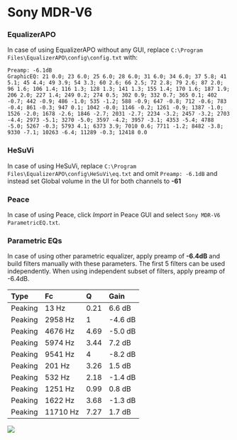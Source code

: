 # Sony MDR-V6

### EqualizerAPO
In case of using EqualizerAPO without any GUI, replace `C:\Program Files\EqualizerAPO\config\config.txt`
with:
```
Preamp: -6.1dB
GraphicEQ: 21 0.0; 23 6.0; 25 6.0; 28 6.0; 31 6.0; 34 6.0; 37 5.8; 41 5.1; 45 4.4; 49 3.9; 54 3.3; 60 2.6; 66 2.5; 72 2.8; 79 2.6; 87 2.0; 96 1.6; 106 1.4; 116 1.3; 128 1.3; 141 1.3; 155 1.4; 170 1.6; 187 1.9; 206 2.0; 227 1.4; 249 0.2; 274 0.5; 302 0.9; 332 0.7; 365 0.1; 402 -0.7; 442 -0.9; 486 -1.0; 535 -1.2; 588 -0.9; 647 -0.8; 712 -0.6; 783 -0.4; 861 -0.3; 947 0.1; 1042 -0.0; 1146 -0.2; 1261 -0.9; 1387 -1.0; 1526 -2.0; 1678 -2.6; 1846 -2.7; 2031 -2.7; 2234 -3.2; 2457 -3.2; 2703 -4.4; 2973 -5.1; 3270 -5.0; 3597 -4.2; 3957 -3.1; 4353 -5.4; 4788 -5.0; 5267 -0.3; 5793 4.1; 6373 3.9; 7010 0.6; 7711 -1.2; 8482 -3.8; 9330 -7.1; 10263 -6.4; 11289 -0.3; 12418 0.0
```

### HeSuVi
In case of using HeSuVi, replace `C:\Program Files\EqualizerAPO\config\HeSuVi\eq.txt` and omit `Preamp:
-6.1dB` and instead set Global volume in the UI for both channels to **-61**

### Peace
In case of using Peace, click *Import* in Peace GUI and select `Sony MDR-V6 ParametricEQ.txt`.

### Parametric EQs
In case of using other parametric equalizer, apply preamp of **-6.4dB** and build filters manually
with these parameters. The first 5 filters can be used independently.
When using independent subset of filters, apply preamp of -6.4dB.

| Type    | Fc       |    Q | Gain    |
|:--------|:---------|:-----|:--------|
| Peaking | 13 Hz    | 0.21 | 6.6 dB  |
| Peaking | 2958 Hz  | 1    | -4.6 dB |
| Peaking | 4676 Hz  | 4.69 | -5.0 dB |
| Peaking | 5974 Hz  | 3.44 | 7.2 dB  |
| Peaking | 9541 Hz  | 4    | -8.2 dB |
| Peaking | 201 Hz   | 3.26 | 1.5 dB  |
| Peaking | 532 Hz   | 2.18 | -1.4 dB |
| Peaking | 1251 Hz  | 0.99 | 0.8 dB  |
| Peaking | 1622 Hz  | 3.68 | -1.3 dB |
| Peaking | 11710 Hz | 7.27 | 1.7 dB  |

![](https://raw.githubusercontent.com/jaakkopasanen/AutoEq/master/results/innerfidelity/sbaf-serious/Sony%20MDR-V6/Sony%20MDR-V6.png)